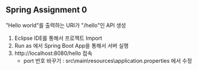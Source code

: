 ## Spring Assignment 0

"Hello world"를 출력하는 URI가 "/hello"인  API 생성

1. Eclipse IDE를 통해서 프로젝트 Import
2. Run as 에서 Spring Boot App을 통해서 서버 실행
3. http://localhost:8080/hello 접속 
    * port 번호 바꾸기 : src\main\resources\application.properties 에서 수정

